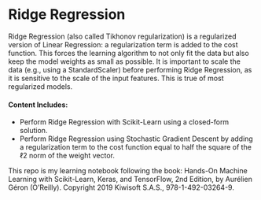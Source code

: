 # Ridge Regression

Ridge Regression (also called Tikhonov regularization) is a regularized version of Linear Regression: a regularization term is added to the cost function.
This forces the learning algorithm to not only fit the data but also keep the model weights as small as possible.
It is important to scale the data (e.g., using a StandardScaler) before performing Ridge Regression, as it is sensitive to the scale of the input features. This is true of most regularized models.

#### Content Includes:
- Perform Ridge Regression with Scikit-Learn using a closed-form solution.
- Perform Ridge Regression using Stochastic Gradient Descent by adding a regularization term to the cost function equal to half the square of the ℓ2 norm of the weight vector.

This repo is my learning notebook following the book:
Hands-On Machine Learning with Scikit-Learn, Keras, and TensorFlow, 2nd Edition, by Aurélien Géron (O’Reilly).
Copyright 2019 Kiwisoft S.A.S., 978-1-492-03264-9.
